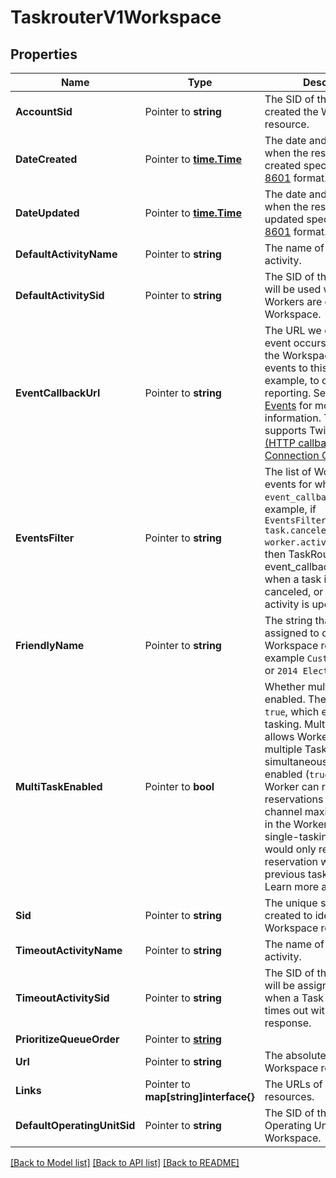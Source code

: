 # TaskrouterV1Workspace

## Properties

Name | Type | Description | Notes
------------ | ------------- | ------------- | -------------
**AccountSid** | Pointer to **string** | The SID of the [Account](https://www.twilio.com/docs/iam/api/account) that created the Workspace resource. |
**DateCreated** | Pointer to [**time.Time**](time.Time.md) | The date and time in GMT when the resource was created specified in [ISO 8601](https://en.wikipedia.org/wiki/ISO_8601) format. |
**DateUpdated** | Pointer to [**time.Time**](time.Time.md) | The date and time in GMT when the resource was last updated specified in [ISO 8601](https://en.wikipedia.org/wiki/ISO_8601) format. |
**DefaultActivityName** | Pointer to **string** | The name of the default activity. |
**DefaultActivitySid** | Pointer to **string** | The SID of the Activity that will be used when new Workers are created in the Workspace. |
**EventCallbackUrl** | Pointer to **string** | The URL we call when an event occurs. If provided, the Workspace will publish events to this URL, for example, to collect data for reporting. See [Workspace Events](https://www.twilio.com/docs/taskrouter/api/event) for more information. This parameter supports Twilio's [Webhooks (HTTP callbacks) Connection Overrides](https://www.twilio.com/docs/usage/webhooks/webhooks-connection-overrides). |
**EventsFilter** | Pointer to **string** | The list of Workspace events for which to call `event_callback_url`. For example, if `EventsFilter=task.created, task.canceled, worker.activity.update`, then TaskRouter will call event_callback_url only when a task is created, canceled, or a Worker activity is updated. |
**FriendlyName** | Pointer to **string** | The string that you assigned to describe the Workspace resource. For example `Customer Support` or `2014 Election Campaign`. |
**MultiTaskEnabled** | Pointer to **bool** | Whether multi-tasking is enabled. The default is `true`, which enables multi-tasking. Multi-tasking allows Workers to handle multiple Tasks simultaneously. When enabled (`true`), each Worker can receive parallel reservations up to the per-channel maximums defined in the Workers section. In single-tasking each Worker would only receive a new reservation when the previous task is completed. Learn more at [Multitasking](https://www.twilio.com/docs/taskrouter/multitasking). |
**Sid** | Pointer to **string** | The unique string that we created to identify the Workspace resource. |
**TimeoutActivityName** | Pointer to **string** | The name of the timeout activity. |
**TimeoutActivitySid** | Pointer to **string** | The SID of the Activity that will be assigned to a Worker when a Task reservation times out without a response. |
**PrioritizeQueueOrder** | Pointer to [**string**](WorkspaceEnumQueueOrder.md) |  |
**Url** | Pointer to **string** | The absolute URL of the Workspace resource. |
**Links** | Pointer to **map[string]interface{}** | The URLs of related resources. |
**DefaultOperatingUnitSid** | Pointer to **string** | The SID of the default Operating Unit of the Workspace. |

[[Back to Model list]](../README.md#documentation-for-models) [[Back to API list]](../README.md#documentation-for-api-endpoints) [[Back to README]](../README.md)


